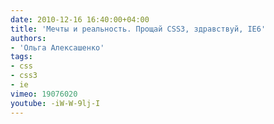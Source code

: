 ```yaml
---
date: 2010-12-16 16:40:00+04:00
title: 'Мечты и реальность. Прощай CSS3, здравствуй, IE6'
authors:
- 'Ольга Алексашенко'
tags:
- css
- css3
- ie
vimeo: 19076020
youtube: -iW-W-9lj-I
---
```

